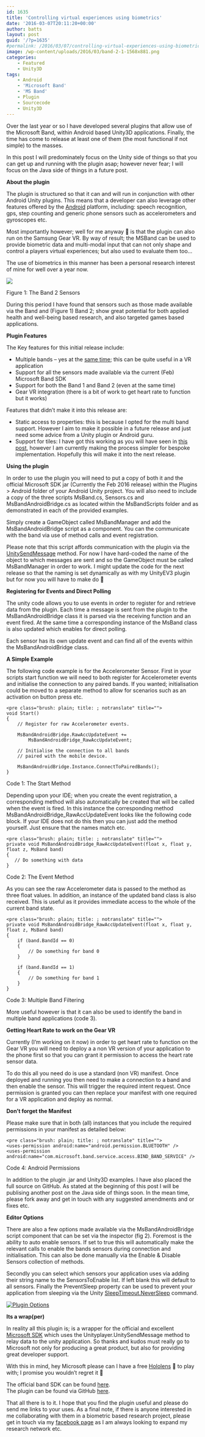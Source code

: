 ```yaml
---
id: 1635
title: 'Controlling virtual experiences using biometrics'
date: '2016-03-07T20:11:20+00:00'
author: batts
layout: post
guid: '/?p=1635'
#permalink: /2016/03/07/controlling-virtual-experiences-using-biometrics/
image: /wp-content/uploads/2016/03/band-2-1-1568x881.png
categories:
    - Featured
    - Unity3D
tags:
    - Android
    - 'Microsoft Band'
    - 'MS Band'
    - Plugin
    - Sourcecode
    - Unity3D
---
```


Over the last year or so I have developed several plugins that allow use of the Microsoft Band, within Android based Unity3D applications. Finally, the time has come to release at least one of them (the most functional if not simple) to the masses. 

In this post I will predominately focus on the Unity side of things so that you can get up and running with the plugin asap; however never fear; I will focus on the Java side of things in a future post.

**About the plugin**

The plugin is structured so that it can and will run in conjunction with other Android Unity plugins. This means that a developer can also leverage other features offered by the [Android](http://www.android.com) platform, including: speech recognition, gps, step counting and generic phone sensors such as accelerometers and gyroscopes etc.

Most importantly however; well for me anyway 🙂 is that the plugin can also run on the Samsung Gear VR. By way of result; the MSBand can be used to provide biometric data and multi-modal input that can not only shape and control a players virtual experiences; but also used to evaluate them too…

The use of biometrics in this manner has been a personal research interest of mine for well over a year now.

[![](/wp-content/uploads/2016/03/band-tech-2-1024x575.jpg)](/wp-content/uploads/2016/03/band-tech-2-1.jpg)

<span class="caption">Figure 1: The Band 2 Sensors</span>

During this period I have found that sensors such as those made available via the Band and (Figure 1) Band 2; show great potential for both applied health and well-being based research, and also targeted games based applications.

**Plugin Features**

The Key features for this initial release include:

- Multiple bands – yes at the [same time](https://www.youtube.com/watch?v=FaXVfscGP9M); this can be quite useful in a VR application
- Support for all the sensors made available via the current (Feb) Microsoft Band SDK
- Support for both the Band 1 and Band 2 (even at the same time)
- Gear VR integration (there is a bit of work to get heart rate to function but it works)

Features that didn’t make it into this release are:

- Static access to properties: this is because I opted for the multi band support. However I aim to make it possible in a future release and just need some advice from a Unity plugin or Android guru.
- Support for tiles: I have got this working as you will have seen in [this post](/microsoft-band-unity3d/), however I am currently making the process simpler for bespoke implementation. Hopefully this will make it into the next release.

**Using the plugin**

In order to use the plugin you will need to put a copy of both it and the official Microsoft SDK jar (Currently the Feb 2016 release) within the Plugins &gt; Android folder of your Android Unity project. You will also need to include a copy of the three scripts MsBand.cs, Sensors.cs and MsBandAndroidBridge.cs as located within the MsBandScripts folder and as demonstrated in each of the provided examples.

Simply create a GameObject called MsBandManager and add the MsBandAndroidBridge script as a component. You can the communicate with the band via use of method calls and event registration.

Please note that this script affords communication with the plugin via the [UnitySendMessage](http://docs.unity3d.com/Manual/PluginsForAndroid.html) method. For now I have hard-coded the name of the object to which messages are sent and so the GameObject must be called MsBandManager in order to work. I might update the code for the next release so that the naming is set dynamically as with my UnityEV3 plugin but for now you will have to make do 🙂

**Registering for Events and Direct Polling**

The unity code allows you to use events in order to register for and retrieve data from the plugin. Each time a message is sent from the plugin to the MsBandAndroidBridge class it is parsed via the receiving function and an event fired. At the same time a corresponding instance of the MsBand class is also updated which enables for direct polling.

Each sensor has its own update event and can find all of the events within the MsBandAndroidBridge class.

**A Simple Example**

The following code example is for the Accelerometer Sensor. First in your scripts start function we will need to both register for Accelerometer events and initialise the connection to any paired bands. If you wanted; initialisation could be moved to a separate method to allow for scenarios such as an activation on button press etc.

```
<pre class="brush: plain; title: ; notranslate" title="">
void Start()
{
    // Register for raw Accelerometer events.

    MsBandAndroidBridge.RawAccUpdateEvent +=
        MsBandAndroidBridge_RawAccUpdateEvent;

    // Initialise the connection to all bands 
    // paired with the mobile device.

    MsBandAndroidBridge.Instance.ConnectToPairedBands();
}
```

<span class="caption">Code 1: The Start Method</span>

Depending upon your IDE; when you create the event registration, a corresponding method will also automatically be created that will be called when the event is fired. In this instance the corresponding method MsBandAndroidBridge\_RawAccUpdateEvent looks like the following code block. If your IDE does not do this then you can just add the method yourself. Just ensure that the names match etc.

```
<pre class="brush: plain; title: ; notranslate" title="">
private void MsBandAndroidBridge_RawAccUpdateEvent(float x, float y, float z, MsBand band)
{
   // Do something with data
}
```

<span class="caption">Code 2: The Event Method</span>

As you can see the raw Accelerometer data is passed to the method as three float values. In addition, an instance of the updated band class is also received. This is useful as it provides immediate access to the whole of the current band state.

```
<pre class="brush: plain; title: ; notranslate" title="">
private void MsBandAndroidBridge_RawAccUpdateEvent(float x, float y, float z, MsBand band)
{
    if (band.BandId == 0)
    {
        // Do something for band 0
    }

    if (band.BandId == 1)
    {
        // Do something for band 1
    }
}
```

<span class="caption">Code 3: Multiple Band Filtering</span>

More useful however is that it can also be used to identify the band in multiple band applications (code 3).

**Getting Heart Rate to work on the Gear VR**

Currently (I’m working on it now) in order to get heart rate to function on the Gear VR you will need to deploy a a non VR version of your application to the phone first so that you can grant it permission to access the heart rate sensor data.

To do this all you need do is use a standard (non VR) manifest. Once deployed and running you then need to make a connection to a band and then enable the sensor. This will trigger the required intent request. Once permission is granted you can then replace your manifest with one required for a VR application and deploy as normal.

**Don’t forget the Manifest**

Please make sure that in both (all) instances that you include the required permissions in your manifest as detailed below:

```
<pre class="brush: plain; title: ; notranslate" title="">
<uses-permission android:name="android.permission.BLUETOOTH" />
<uses-permission android:name="com.microsoft.band.service.access.BIND_BAND_SERVICE" />
```

<span class="caption">Code 4: Android Permissions</span>

In addition to the plugin .jar and Unity3D examples. I have also placed the full source on GitHub. As stated at the beginning of this post I will be publising another post on the Java side of things soon. In the mean time, please fork away and get in touch with any suggested amendments and or fixes etc.

**Editor Options**

There are also a few options made available via the MsBandAndroidBridge script component that can be set via the inspector (fig 2). Foremost is the ability to auto enable sensors. If set to true this will automatically make the relevant calls to enable the bands sensors during connection and initialisation. This can also be done manually via the Enable &amp; Disable Sensors collection of methods.

Secondly you can select which sensors your application uses via adding their string name to the SensorsToEnable list. If left blank this will default to all sensors. Finally the PreventSleep property can be used to prevent your application from sleeping via the Unity [SleepTimeout.NeverSleep](http://docs.unity3d.com/ScriptReference/Screen-sleepTimeout.html) command.

[![Plugin Options](/wp-content/uploads/2016/03/Plugin-Options-1.png)](/wp-content/uploads/2016/03/Plugin-Options-1.png)

**Its a wrap(per)**

In reality all this plugin is; is a wrapper for the official and excellent [Microsoft SDK](http://developer.microsoftband.com/bandSDK) which uses the Unityplayer.UnitySendMessage method to relay data to the unity application. So thanks and kudos must really go to Microsoft not only for producing a great product, but also for providing great developer support.

With this in mind, hey Microsoft please can I have a free [Hololens](https://www.microsoft.com/microsoft-hololens/en-us) 🙂 to play with; I promise you wouldn’t regret it 🙂

The official band SDK can be found [here](http://developer.microsoftband.com/).  
The plugin can be found via GitHub [here](https://github.com/dyadica/Unity_MsBand).

That all there is to it. I hope that you find the plugin useful and please do send me links to your uses. As a final note, if there is anyone interested in me collaborating with them in a biometric based research project, please get in touch via my [facebook page](https://www.facebook.com/ADropInTheDigitalOcean/) as I am always looking to expand my research network etc.